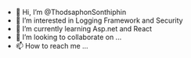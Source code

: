 - 👋 Hi, I’m @ThodsaphonSonthiphin
- 👀 I’m interested in Logging Framework and Security
- 🌱 I’m currently learning Asp.net and React
- 💞️ I’m looking to collaborate on ...
- 📫 How to reach me ...

<!---
ThodsaphonSonthiphin/ThodsaphonSonthiphin is a ✨ special ✨ repository because its `README.md` (this file) appears on your GitHub profile.
You can click the Preview link to take a look at your changes.
--->
